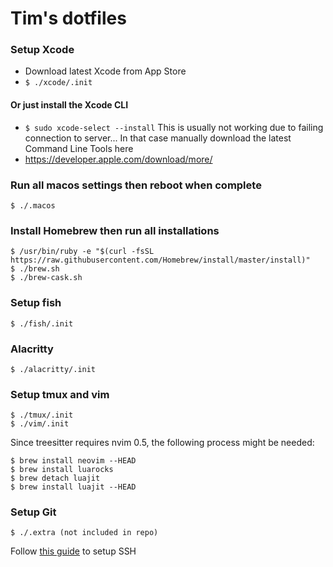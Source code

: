 # Tim's dotfiles

### Setup Xcode

- Download latest Xcode from App Store
- `$ ./xcode/.init`

#### Or just install the Xcode CLI
- `$ sudo xcode-select --install`
This is usually not working due to failing connection to server... In that case manually download the latest Command Line Tools here
- https://developer.apple.com/download/more/

### Run all macos settings then reboot when complete

```
$ ./.macos
```

### Install Homebrew then run all installations

```
$ /usr/bin/ruby -e "$(curl -fsSL https://raw.githubusercontent.com/Homebrew/install/master/install)"
$ ./brew.sh
$ ./brew-cask.sh
```

### Setup fish

```
$ ./fish/.init
```

### Alacritty

```
$ ./alacritty/.init
```

### Setup tmux and vim

```
$ ./tmux/.init
$ ./vim/.init
```
Since treesitter requires nvim 0.5, the following process might be needed:
```
$ brew install neovim --HEAD
$ brew install luarocks
$ brew detach luajit
$ brew install luajit --HEAD
```

### Setup Git

```
$ ./.extra (not included in repo)
```

Follow [this guide](https://sourabhbajaj.com/mac-setup/Git/) to setup SSH

